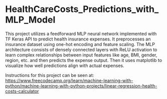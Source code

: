 # HealthCareCosts_Predictions_with_MLP_Model

This project utilizes a feedforward MLP neural network implemented with TF Keras API to predict health insurance expenses.
It preprocesses an insurance dataset using one-hot encoding and feature scaling.
The MLP architecture consists of densely connected layers with ReLU activation to learn complex relationships between input
features like age, BMI, gender, region, etc. and then predicts the expense output. 
Then it uses matplotlib to visualize how well predictions align with actual expenses.

Instructions for this project can be seen at:
    https://www.freecodecamp.org/learn/machine-learning-with-python/machine-learning-with-python-projects/linear-regression-health-costs-calculator
